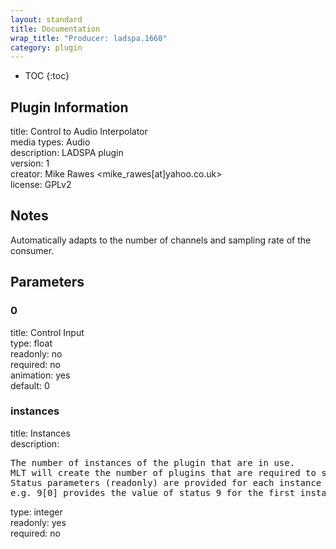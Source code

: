 ```yaml
---
layout: standard
title: Documentation
wrap_title: "Producer: ladspa.1660"
category: plugin
---
```

* TOC
{:toc}

## Plugin Information

title: Control to Audio Interpolator  
media types:
Audio  
description: LADSPA plugin  
version: 1  
creator: Mike Rawes <mike_rawes[at]yahoo.co.uk>  
license: GPLv2  

## Notes

Automatically adapts to the number of channels and sampling rate of the consumer.

## Parameters

### 0

title: Control Input    
type: float  
readonly: no  
required: no  
animation: yes  
default: 0  

### instances

title: Instances    
description:
<pre>
The number of instances of the plugin that are in use.
MLT will create the number of plugins that are required to support the number of audio channels.
Status parameters (readonly) are provided for each instance and are accessed by specifying the instance number after the identifier (starting at zero).
e.g. 9[0] provides the value of status 9 for the first instance.
</pre>
type: integer  
readonly: yes  
required: no  

